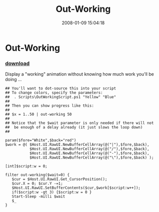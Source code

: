 ﻿---
pid:            105
poster:         Joel Bennett
title:          Out-Working
date:           2008-01-09 15:04:18
format:         posh
parent:         0
parent:         0

---

# Out-Working

### [download](105.ps1)

Display a "working" animation without knowing how much work you'll be doing ...

```posh
## You'll want to dot-source this into your script
## To change colors, specify the parameters: 
##  . Scripts\OutWorkingScript.ps1 "Yellow" "Blue"
##
## Then you can show progress like this:
##
## $x = 1..50 | out-working 50
##
## Notice that the $wait parameter is only needed if there will not
##  be enough of a delay already (it just slows the loop down)
##

param($fore="White",$back="red")
$work = @( $Host.UI.RawUI.NewBufferCellArray(@("|"),$fore,$back),
           $Host.UI.RawUI.NewBufferCellArray(@("/"),$fore,$back),
           $Host.UI.RawUI.NewBufferCellArray(@("-"),$fore,$back),
           $Host.UI.RawUI.NewBufferCellArray(@("\"),$fore,$back) );

[int]$script:w = 0;

filter out-working($wait=0) {
   $cur = $Host.UI.RawUI.Get_CursorPosition(); 
   $cur.X = 0; $cur.Y -=1;
   $Host.UI.RawUI.SetBufferContents($cur,$work[$script:w++]);
   if($script:w -gt 3) {$script:w = 0 }
   Start-Sleep -milli $wait
   $_
}            


```
